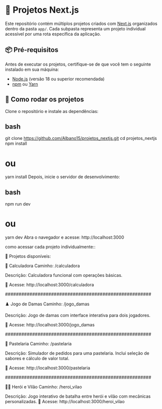 # 🧠 Projetos Next.js

Este repositório contém múltiplos projetos criados com [Next.js](https://nextjs.org/) organizados dentro da pasta `app/`. Cada subpasta representa um projeto individual acessível por uma rota específica da aplicação.

## 📦 Pré-requisitos

Antes de executar os projetos, certifique-se de que você tem o seguinte instalado em sua máquina:

- [Node.js](https://nodejs.org/) (versão 18 ou superior recomendada)
- [npm](https://www.npmjs.com/) ou [Yarn](https://yarnpkg.com/)

## 🚀 Como rodar os projetos

Clone o repositório e instale as dependências:

## bash

git clone https://github.com/Albano15/projetos_nextjs.git
cd projetos_nextjs
npm install

# ou

yarn install
Depois, inicie o servidor de desenvolvimento:

## bash

npm run dev

# ou

yarn dev
Abra o navegador e acesse: http://localhost:3000

como acessar cada projeto individualmente::

📂 Projetos disponíveis:

🔢 Calculadora
Caminho: /calculadora

Descrição: Calculadora funcional com operações básicas.

📍 Acesse: http://localhost:3000/calculadora

######################################################

♟️ Jogo de Damas
Caminho: /jogo_damas

Descrição: Jogo de damas com interface interativa para dois jogadores.

📍 Acesse: http://localhost:3000/jogo_damas

######################################################

🥟 Pastelaria
Caminho: /pastelaria

Descrição: Simulador de pedidos para uma pastelaria. Inclui seleção de sabores e cálculo de valor total.

📍 Acesse: http://localhost:3000/pastelaria

######################################################

🦸‍♂️ Herói e Vilão
Caminho: /heroi_vilao

Descrição: Jogo interativo de batalha entre herói e vilão com mecânicas personalizadas.
📍
Acesse: http://localhost:3000/heroi_vilao
